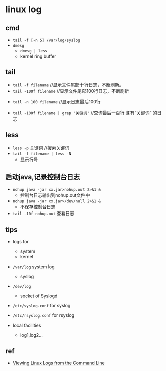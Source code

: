 # linux log


## cmd 

+ `tail -f [-n 5] /var/log/syslog`
+ `dmesg`
    + `dmesg | less`
    + kernel ring buffer

## tail
 <!-- 1、监控文件尾部内容，会不断刷新，默认是十行，可添加参数 -->
+ `tail -f filename`  //显示文件尾部十行日志，不断刷新。
+ `tail -100f filename` //显示文件尾部100行日志，不断刷新

<!-- 2、显示文件最后n行 -->
+ `tail -n 100 filename`   //显示日志最后100行

<!-- 3、我们还可以结合grep管道，来对关键词做筛选 -->
+ `tail -100f filename | grep "关键词"` //查询最后一百行 含有“关键词” 的日志

## less
+ `less -p` 关键词 //搜索关键词
+ `tail -f filename | less -N`
    + 显示行号

## 启动java,记录控制台日志
+ `nohup java -jar xx.jar>nohup.out 2>&1 &`
    + 控制台日志输出到nohup.out文件中
+ `nohup java -jar xx.jar>/dev/null 2>&1 &`
    + 不保存控制台日志
+ `tail -10f nohup.out` 查看日志

## tips
+ logs for
    + system
    + kernel

+ `/var/log` system log
    + syslog

+ `/dev/log`
    + socket of Syslogd
        
        
+ `/etc/syslog.conf`  for syslog
+ `/etc/rsyslog.conf` for rsyslog

+ local facilities
    + log1,log2...

## ref
+ [Viewing Linux Logs from the Command Line](https://www.linux.com/topic/desktop/viewing-linux-logs-command-line/)
